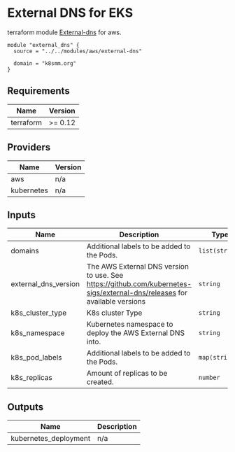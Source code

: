 # External DNS for EKS

terraform module [External-dns](https://github.com/kubernetes-sigs/external-dns) for aws.

```
module "external_dns" {
  source = "../../modules/aws/external-dns"
  
  domain = "k8smm.org"
}
```

<!-- BEGINNING OF PRE-COMMIT-TERRAFORM DOCS HOOK -->
## Requirements

| Name | Version |
|------|---------|
| terraform | >= 0.12 |

## Providers

| Name | Version |
|------|---------|
| aws | n/a |
| kubernetes | n/a |

## Inputs

| Name | Description | Type | Default | Required |
|------|-------------|------|---------|:--------:|
| domains | Additional labels to be added to the Pods. | `list(string)` | n/a | yes |
| external\_dns\_version | The AWS External DNS version to use. See https://github.com/kubernetes-sigs/external-dns/releases for available versions | `string` | `"0.7.4"` | no |
| k8s\_cluster\_type | K8s cluster Type | `string` | `"eks"` | no |
| k8s\_namespace | Kubernetes namespace to deploy the AWS External DNS into. | `string` | `"kube-system"` | no |
| k8s\_pod\_labels | Additional labels to be added to the Pods. | `map(string)` | `{}` | no |
| k8s\_replicas | Amount of replicas to be created. | `number` | `1` | no |

## Outputs

| Name | Description |
|------|-------------|
| kubernetes\_deployment | n/a |

<!-- END OF PRE-COMMIT-TERRAFORM DOCS HOOK -->
